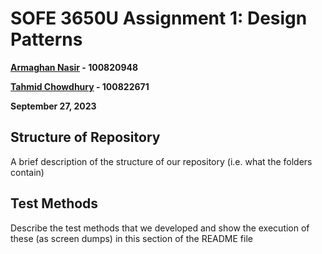 # SOFE 3650U Assignment 1: Design Patterns
**[Armaghan Nasir](https://github.com/Armaghan180) - 100820948**

**[Tahmid Chowdhury](https://github.com/tahmid-chowdhury) - 100822671**

**September 27, 2023**

## Structure of Repository
A brief description of the structure of our repository (i.e. what the folders contain)

## Test Methods
Describe the test methods that we developed and show the execution of these (as screen dumps) in this section of the README file

